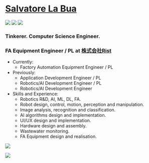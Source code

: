 <!--

### Hi there 👋

**slabua/slabua** is a ✨ _special_ ✨ repository because its `README.md` (this file) appears on your GitHub profile.

Here are some ideas to get you started:

- 🔭 I’m currently working on ...
- 🌱 I’m currently learning ...
- 👯 I’m looking to collaborate on ...
- 🤔 I’m looking for help with ...
- 💬 Ask me about ...
- 📫 How to reach me: ...
- 😄 Pronouns: ...
- ⚡ Fun fact: ...
-->

<!-- https://github.com/anuraghazra/github-readme-stats -->

# [Salvatore La Bua](http://www.slblabs.com)

[![](https://img.shields.io/badge/-%40slabua-blue?style=flat&color=blue&logo=Twitter&logoColor=blue&labelColor=1b1b1b)](https://twitter.com/slabua)
[![](https://img.shields.io/badge/-%40slabua-blue?style=flat&color=blue&logo=Linkedin&logoColor=blue&labelColor=1b1b1b)](https://www.linkedin.com/in/slabua)
[![](https://img.shields.io/badge/-slabua@gmail.com-blue?style=flat&color=blue&logo=Gmail&logoColor=blue&labelColor=1b1b1b)](mailto:slabua@gmail.com)

### Tinkerer. Computer Science Engineer.
### FA Equipment Engineer / PL at [株式会社Rist](http://rist.co.jp)
- Currently:
  - Factory Automation Equipment Engineer / PL
- Previously:
  - Application Development Engineer / PL
  - Robotics/AI Development Engineer / PL
  - Robotics/AI Development Engineer
- Skills and Experience:
  - Robotics R&D, AI, ML, DL, FA.
  - Robot design, control, motion, perception and manipulation.
  - Image analysis, recognition and classification.
  - AI algorithms design and implementation.
  - UI/UX design and implementation.
  - Hardware design and assembly.
  - Wastewater monitoring.
  - FA Equipment design and realisation.


<!--
<p align="center">
  <br />
  <a href="https://twitter.com/slabua">
    <img src="https://img.shields.io/twitter/follow/slabua?style=flat&color=blue&logo=Twitter&logoColor=blue&label=%40slabua&labelColor=1b1b1b">
  </a>&nbsp;
  <a href="https://www.linkedin.com/in/slabua/">
    <img src="https://img.shields.io/badge/-%40slabua-blue?style=flat&color=blue&logo=Linkedin&logoColor=blue&labelColor=1b1b1b">
  </a>&nbsp;
  <a href="mailto:slabua@gmail.com">
    <img src="https://img.shields.io/badge/-slabua@gmail.com-blue?style=flat&color=blue&logo=Gmail&logoColor=blue&labelColor=1b1b1b">
  </a>
  !--
  <a href="https://keybase.io/slabua">
    <img src="https://img.shields.io/keybase/pgp/slabua?style=flat&logoColor=00AEFF&labelColor=black&color=7fff00">
  </a> -->
</p>

[![](https://github-readme-stats.vercel.app/api?username=slabua&count_private=true&show_icons=true&theme=github_dark&include_all_commits=false)](https://github.com/slabua)

[![](https://github-readme-stats.vercel.app/api/top-langs/?username=slabua&layout=compact&theme=github_dark&langs_count=20)](https://github.com/slabua)

<!--
<p align="center">
  <br />
  <a href="https://github.com/slabua">
    <img align="center" src="https://github-readme-stats.vercel.app/api?username=slabua&count_private=true&show_icons=true&theme=github_dark&include_all_commits=false" />
  </a>
  <br /><br />
  <a href="https://github.com/slabua">
    <img align="center" src="https://github-readme-stats.vercel.app/api/top-langs/?username=slabua&layout=compact&theme=github_dark&langs_count=20" />
  </a>
</p>
-->
